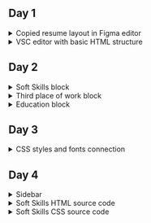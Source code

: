 ## Day 1

<details>
<summary>Copied resume layout in Figma editor</summary>

![Screenshot image](task_day1/copied-resume-layout-in-figma-editor.png)

</details>

<details>
<summary>VSC editor with basic HTML structure</summary>

![Screenshot image](task_day1/vsc-editor-with-basic-html-structure.png)

</details>



## Day 2

<details>
<summary>Soft Skills block</summary>

![Screenshot image](task_day2/soft-skills-block.png)

</details>

<details>
<summary>Third place of work block</summary>

![Screenshot image](task_day2/third-place-of-work-block.png)

</details>

<details>
<summary>Education block</summary>

![Screenshot image](task_day2/education-block.png)

</details>



## Day 3

<details>
<summary>CSS styles and fonts connection</summary>

![Screenshot image](task_day3/css-styles-and-fonts-connection.png)

</details>



## Day 4

<details>
<summary>Sidebar</summary>

![Screenshot image](task_day4/sidebar.png)

</details>

<details>
<summary>Soft Skills HTML source code</summary>

![Screenshot image](task_day4/soft-skills-html-source-code.png)

</details>

<details>
<summary>Soft Skills CSS source code</summary>

![Screenshot image](task_day4/soft-skills-css-source-code.png)

</details>
